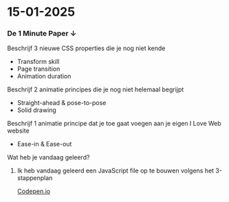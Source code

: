   # 15-01-2025

  <h3>De 1 Minute Paper ↓</h3>
      <p>Beschrijf 3 nieuwe CSS properties die je nog niet kende</p>
      <ul>
        <li>Transform skill</li>
        <li>Page transition</li>
        <li>Animation duration</li>
      </ul>

Beschrijf 2 animatie principes die je nog niet helemaal begrijpt</p>
      <ul>
        <li>Straight-ahead & pose-to-pose</li>
        <li>Solid drawing</li>
      </ul>

Beschrijf 1 animatie principe dat je toe gaat voegen aan je eigen I Love Web website</p>
      <ul>
        <li>Ease-in & Ease-out</li>
      </ul>

Wat heb je vandaag geleerd?

1. Ik heb vandaag geleerd een JavaScript file op te bouwen volgens het 3-stappenplan

      <a href="https://codepen.io/Renzo-Wille/pen/dPbKbVK">Codepen.io</a>
